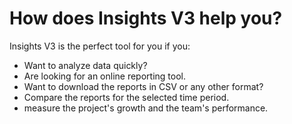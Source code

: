 # How does Insights V3 help you?

Insights V3 is the perfect tool for you if you:

* Want to analyze data quickly?
* Are looking for an online reporting tool.
* Want to download the reports in CSV or any other format?
* Compare the reports for the selected time period.
* measure the project's growth and the team's performance.
